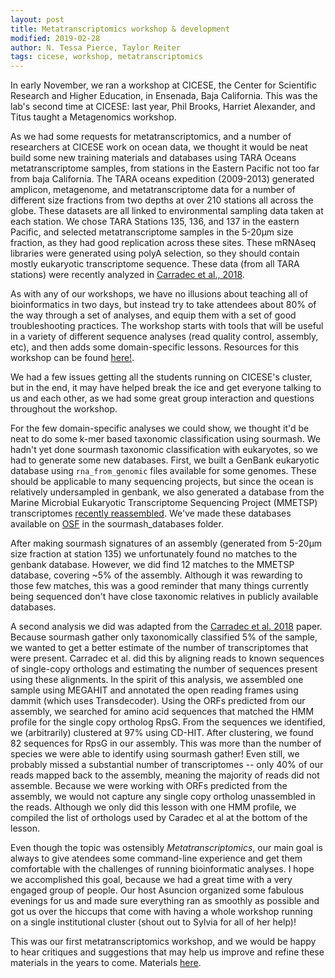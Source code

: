```yaml
---
layout: post
title: Metatranscriptomics workshop & development
modified: 2019-02-28
author: N. Tessa Pierce, Taylor Reiter
tags: cicese, workshop, metatranscriptomics
---
```


In early November, we ran a workshop at CICESE, the Center for Scientific Research and Higher Education, in Ensenada, Baja California. This was the lab's second time at CICESE: last year, Phil Brooks, Harriet Alexander, and Titus taught a Metagenomics workshop.

As we had some requests for metatranscriptomics, and a number of researchers at CICESE work on ocean data, we thought it would be neat build some new training materials and databases using TARA Oceans metatranscriptome samples, from stations in the Eastern Pacific not too far from baja California. The TARA oceans expedition (2009-2013) generated amplicon, metagenome, and metatranscriptome data for a number of different size fractions from two depths at over 210 stations all across the globe. These datasets are all linked to environmental sampling data taken at each station. We chose TARA Stations 135, 136, and 137 in the eastern Pacific, and selected metatranscriptome samples in the 5-20µm size fraction, as they had good replication across these sites. These mRNAseq libraries were generated using polyA selection, so they should contain mostly eukaryotic transcriptome sequence. These data (from all TARA stations) were recently analyzed in [Carradec et al., 2018](https://www.nature.com/articles/s41467-017-02342-1).

As with any of our workshops, we have no illusions about teaching  all of bioinformatics in two days, but instead try to take attendees about 80% of the way through a set of analyses, and equip them with a set of good troubleshooting practices. The workshop starts with tools that will be useful in a variety of different sequence analyses (read quality control, assembly, etc), and then adds some domain-specific lessons. Resources for this workshop can be found [here!](https://ngs-docs.github.io/2018-cicese-metatranscriptomics/).

We had a few issues getting all the students running on CICESE's cluster, but in the end, it may have helped break the ice and get everyone talking to us and each other, as we had some great group interaction and questions throughout the workshop.

For the few domain-specific analyses we could show, we thought it'd be neat to do some k-mer based taxonomic classification using sourmash. We hadn't yet done sourmash taxonomic classification with eukaryotes, so we had to generate some new databases. First, we built a GenBank eukaryotic database using `rna_from_genomic` files available for some genomes. These should be applicable to many sequencing projects, but since the ocean is relatively undersampled in genbank, we also generated a database from the Marine Microbial Eukaryotic Transcriptome Sequencing Project (MMETSP) transcriptomes [recently reassembled](https://www.biorxiv.org/content/early/2018/05/17/323576). We've made these databases available on [OSF](https://osf.io/a46zr/) in the sourmash_databases folder.

After making sourmash signatures of an assembly (generated from 5-20µm size fraction at station 135) we unfortunately found no matches to the genbank database. However, we did find 12 matches to the MMETSP database, covering ~5% of the assembly. Although it was rewarding to those few matches, this was a good reminder that many things currently being sequenced don't have close taxonomic relatives in publicly available databases.


A second analysis we did was adapted from the [Carradec et al. 2018](https://www.nature.com/articles/s41467-017-02342-1) paper. Because sourmash gather only taxonomically classified 5% of the sample, we wanted to get a better estimate of the number of transcriptomes that were present. Carradec et al. did this by aligning reads to known sequences of single-copy orthologs and estimating the number of sequences present using these alignments. In the spirit of this analysis, we assembled one sample using MEGAHIT and annotated the open reading frames using dammit (which uses Transdecoder). Using the ORFs predicted from our assembly, we searched for amino acid sequences that matched the HMM profile for the single copy ortholog RpsG. From the sequences we identified, we (arbitrarily) clustered at 97% using CD-HIT. After clustering, we found 82 sequences for RpsG in our assembly. This was more than the number of species we were able to identify using sourmash gather! Even still, we probably missed a substantial number of transcriptomes -- only 40% of our reads mapped back to the assembly, meaning the majority of reads did not assemble. Because we were working with ORFs predicted from the assembly, we would not capture any single copy ortholog unassembled in the reads. Although we only did this lesson with one HMM profile, we compiled the list of orthologs used by Caradec et al at the bottom of the lesson.


Even though the topic was ostensibly _Metatranscriptomics_, our main goal is always to give atendees some command-line experience and get them comfortable with the challenges of running bioinformatic analyses. I hope we accomplished this goal, because we had a great time with a very engaged group of people. Our host Asuncion organized some fabulous evenings for us and made sure everything ran as smoothly as possible and got us over the hiccups that come with having a whole workshop running on a single institutional cluster (shout out to Sylvia for all of her help)!


This was our first metatranscriptomics workshop, and we would be happy to hear critiques and suggestions that may help us improve and refine these materials in the years to come. Materials [here](https://ngs-docs.github.io/2018-cicese-metatranscriptomics/).
